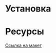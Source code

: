 # Установка

# Ресурсы
[Ссылка на макет](https://www.figma.com/design/jF5fFFzgGOxQeB4CmKWTiE/Chat_external_link?node-id=1-498&t=GoBs6ASoSg8TSqwU-0)
